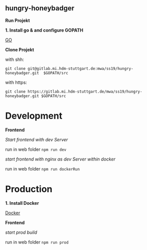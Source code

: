 ## hungry-honeybadger

**Run Projekt**

**1. Install go & and configure GOPATH**

[GO](https://golang.org/doc/install)


**Clone Projekt**

with shh:

`git clone git@gitlab.mi.hdm-stuttgart.de:mwa/ss19/hungry-honeybadger.git  $GOPATH/src`

with https:

`git clone https://gitlab.mi.hdm-stuttgart.de/mwa/ss19/hungry-honeybadger.git $GOPATH/src`

# Development 

**Frontend**

*Start frontend with dev Server*

run in web folder
`npm run dev`

*start frontend with nginx as dev Server within docker*

run in web folder
`npm run dockerRun`

# Production 

**1. Install Docker**

[Docker](https://docs.docker.com/install/)

**Frontend**

*start prod build*

run in web folder
`npm run prod`
 